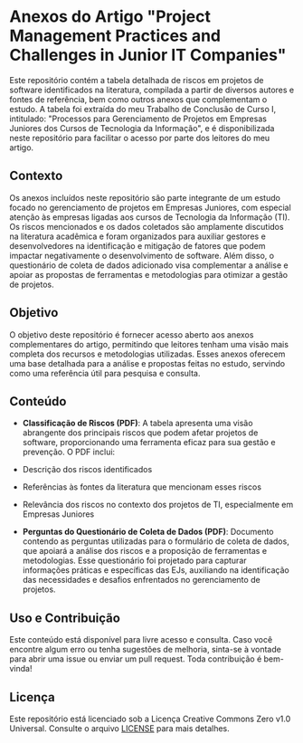 # Anexos do Artigo "Project Management Practices and Challenges in Junior IT Companies"

Este repositório contém a tabela detalhada de riscos em projetos de software identificados na literatura, compilada a partir de diversos autores e fontes de referência, bem como outros anexos que complementam o estudo. A tabela foi extraída do meu Trabalho de Conclusão de Curso I, intitulado: "Processos para Gerenciamento de Projetos em Empresas Juniores dos Cursos de Tecnologia da Informação", e é disponibilizada neste repositório para facilitar o acesso por parte dos leitores do meu artigo.

## Contexto

Os anexos incluídos neste repositório são parte integrante de um estudo focado no gerenciamento de projetos em Empresas Juniores, com especial atenção às empresas ligadas aos cursos de Tecnologia da Informação (TI). Os riscos mencionados e os dados coletados são amplamente discutidos na literatura acadêmica e foram organizados para auxiliar gestores e desenvolvedores na identificação e mitigação de fatores que podem impactar negativamente o desenvolvimento de software. Além disso, o questionário de coleta de dados adicionado visa complementar a análise e apoiar as propostas de ferramentas e metodologias para otimizar a gestão de projetos.

## Objetivo

O objetivo deste repositório é fornecer acesso aberto aos anexos complementares do artigo, permitindo que leitores tenham uma visão mais completa dos recursos e metodologias utilizadas. Esses anexos oferecem uma base detalhada para a análise e propostas feitas no estudo, servindo como uma referência útil para pesquisa e consulta.

## Conteúdo

- **Classificação de Riscos (PDF)**: A tabela apresenta uma visão abrangente dos principais riscos que podem afetar projetos de software, proporcionando uma ferramenta eficaz para sua gestão e prevenção. O PDF inclui:

- Descrição dos riscos identificados
- Referências às fontes da literatura que mencionam esses riscos
- Relevância dos riscos no contexto dos projetos de TI, especialmente em Empresas Juniores

- **Perguntas do Questionário de Coleta de Dados (PDF)**: Documento contendo as perguntas utilizadas para o formulário de coleta de dados, que apoiará a análise dos riscos e a proposição de ferramentas e metodologias. Esse questionário foi projetado para capturar informações práticas e específicas das EJs, auxiliando na identificação das necessidades e desafios enfrentados no gerenciamento de projetos.

## Uso e Contribuição

Este conteúdo está disponível para livre acesso e consulta. Caso você encontre algum erro ou tenha sugestões de melhoria, sinta-se à vontade para abrir uma issue ou enviar um pull request. Toda contribuição é bem-vinda!

## Licença
Este repositório está licenciado sob a Licença Creative Commons Zero v1.0 Universal. Consulte o arquivo [LICENSE](./LICENSE) para mais detalhes.
